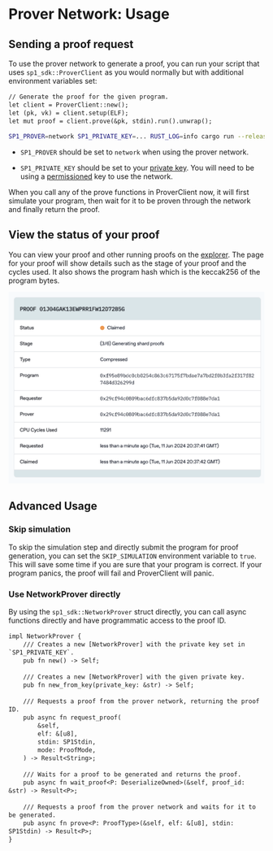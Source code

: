 # Prover Network: Usage

## Sending a proof request

To use the prover network to generate a proof, you can run your script that uses `sp1_sdk::ProverClient` as you would normally but with additional environment variables set:

```rust,noplayground
// Generate the proof for the given program.
let client = ProverClient::new();
let (pk, vk) = client.setup(ELF);
let mut proof = client.prove(&pk, stdin).run().unwrap();
```

```sh
SP1_PROVER=network SP1_PRIVATE_KEY=... RUST_LOG=info cargo run --release
```

- `SP1_PROVER` should be set to `network` when using the prover network.

- `SP1_PRIVATE_KEY` should be set to your [private key](./setup.md#key-setup). You will need
  to be using a [permissioned](./setup.md#get-access) key to use the network.

When you call any of the prove functions in ProverClient now, it will first simulate your program, then wait for it to be proven through the network and finally return the proof.

## View the status of your proof

You can view your proof and other running proofs on the [explorer](https://explorer.succinct.xyz/). The page for your proof will show details such as the stage of your proof and the cycles used. It also shows the program hash which is the keccak256 of the program bytes.

![Screenshot from explorer.succinct.xyz showing the details of a proof including status, stage, type, program, requester, prover, CPU cycles used, time requested, and time claimed.](explorer.png)

## Advanced Usage

### Skip simulation

To skip the simulation step and directly submit the program for proof generation, you can set the `SKIP_SIMULATION` environment variable to `true`. This will save some time if you are sure that your program is correct. If your program panics, the proof will fail and ProverClient will panic.

### Use NetworkProver directly

By using the `sp1_sdk::NetworkProver` struct directly, you can call async functions directly and have programmatic access to the proof ID.

```rust,noplayground
impl NetworkProver {
    /// Creates a new [NetworkProver] with the private key set in `SP1_PRIVATE_KEY`.
    pub fn new() -> Self;

    /// Creates a new [NetworkProver] with the given private key.
    pub fn new_from_key(private_key: &str) -> Self;

    /// Requests a proof from the prover network, returning the proof ID.
    pub async fn request_proof(
        &self,
        elf: &[u8],
        stdin: SP1Stdin,
        mode: ProofMode,
    ) -> Result<String>;

    /// Waits for a proof to be generated and returns the proof.
    pub async fn wait_proof<P: DeserializeOwned>(&self, proof_id: &str) -> Result<P>;

    /// Requests a proof from the prover network and waits for it to be generated.
    pub async fn prove<P: ProofType>(&self, elf: &[u8], stdin: SP1Stdin) -> Result<P>;
}
```
